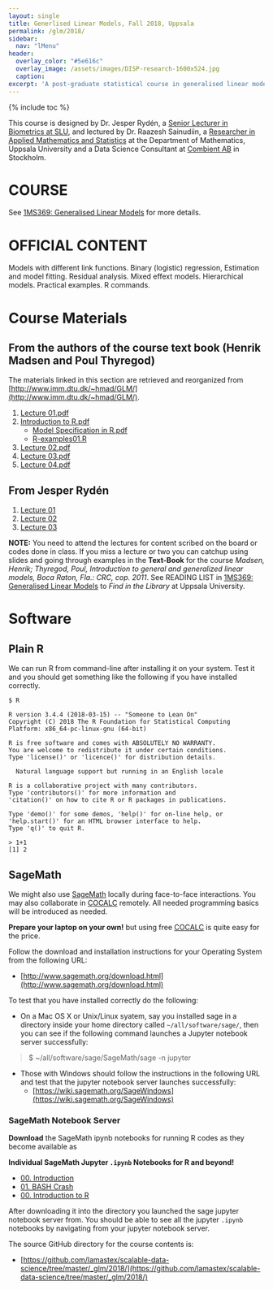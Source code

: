 ```yaml
---
layout: single
title: Generlised Linear Models, Fall 2018, Uppsala
permalink: /glm/2018/
sidebar:
  nav: "lMenu"
header:
  overlay_color: "#5e616c"
  overlay_image: /assets/images/DISP-research-1600x524.jpg
  caption: 
excerpt: 'A post-graduate statistical course in generalised linear models.<br /><br /><br />{::nomarkdown}<iframe style="display: inline-block;" src="https://ghbtns.com/github-btn.html?user=lamastex&repo=scalable-data-science&type=star&count=true&size=large" frameborder="0" scrolling="0" width="160px" height="30px"></iframe> <iframe style="display: inline-block;" src="https://ghbtns.com/github-btn.html?user=lamastex&repo=scalable-data-science&type=fork&count=true&size=large" frameborder="0" scrolling="0" width="158px" height="30px"></iframe>{:/nomarkdown}'
---
```

{% include toc %}

This course is designed by Dr. Jesper Rydén, a [Senior Lecturer in Biometrics at SLU](https://www.slu.se/cv/jesper-ryden/), and lectured by Dr. Raazesh Sainudiin, a [Researcher in Applied Mathematics and Statistics](http://math.uu.se/research/raazesh-sainudiin/) at the Department of Mathematics, Uppsala University and a Data Science Consultant at [Combient AB](https://combient.com/) in Stockholm. 

# COURSE

See [1MS369: Generalised Linear Models](http://www.uu.se/en/admissions/master/selma/kursplan/?kKod=1MS369) for more details.
 
# OFFICIAL CONTENT

Models with different link functions. Binary (logistic) regression, Estimation and model fitting. Residual analysis. Mixed effext models. Hierarchical models. Practical examples. R commands.

# Course Materials

## From the authors of the course text book (Henrik Madsen and Poul Thyregod) 

The materials linked in this section are retrieved and reorganized from [http://www.imm.dtu.dk/~hmad/GLM/](http://www.imm.dtu.dk/~hmad/GLM/).

1. [Lecture 01.pdf](https://github.com/lamastex/scalable-data-science/blob/master/_glm/MadsenThyregod-IMMDTU/GLM/Slides_2012/week01/lect01.pdf)
1. [Introduction to R.pdf](https://github.com/lamastex/scalable-data-science/blob/master/_glm/MadsenThyregod-IMMDTU/GLM/Slides_2012/week01/Introduction_to_R.pdf)
   - [Model Specification in R.pdf](https://github.com/lamastex/scalable-data-science/blob/master/_glm/MadsenThyregod-IMMDTU/GLM/Slides_2012/week01/Model_specifications_in_R.pdf)
   - [R-examples01.R](https://github.com/lamastex/scalable-data-science/blob/master/_glm/MadsenThyregod-IMMDTU/GLM/Slides_2012/week01/R-example01.R)
1. [Lecture 02.pdf](https://github.com/lamastex/scalable-data-science/blob/master/_glm/MadsenThyregod-IMMDTU/GLM/Slides_2012/week02/lect02.pdf)
1. [Lecture 03.pdf](https://github.com/lamastex/scalable-data-science/blob/master/_glm/MadsenThyregod-IMMDTU/GLM/Slides_2012/week03/lect03.pdf)
1. [Lecture 04.pdf](https://github.com/lamastex/scalable-data-science/blob/master/_glm/MadsenThyregod-IMMDTU/GLM/Slides_2012/week04/lect04.pdf)


## From Jesper Rydén

1. [Lecture 01](https://github.com/lamastex/scalable-data-science/blob/master/_glm/2018/slides/f1v.pdf)
1. [Lecture 02](https://github.com/lamastex/scalable-data-science/blob/master/_glm/2018/slides/f2v.pdf)
1. [Lecture 03](https://github.com/lamastex/scalable-data-science/blob/master/_glm/2018/slides/f3v.pdf)

**NOTE:** You need to attend the lectures for content scribed on the board or codes done in class. If you miss a lecture or two you can catchup using slides and going through examples in the **Text-Book** for the course *Madsen, Henrik; Thyregod, Poul, Introduction to general and generalized linear models, Boca Raton, Fla.: CRC, cop. 2011*. See READING LIST in [1MS369: Generalised Linear Models](http://www.uu.se/en/admissions/master/selma/kursplan/?kKod=1MS369) to *Find in the Library* at Uppsala University.

# Software 

## Plain R
We can run R from command-line after installing it on your system.
Test it and you should get something like the following if you have installed correctly.

```
$ R

R version 3.4.4 (2018-03-15) -- "Someone to Lean On"
Copyright (C) 2018 The R Foundation for Statistical Computing
Platform: x86_64-pc-linux-gnu (64-bit)

R is free software and comes with ABSOLUTELY NO WARRANTY.
You are welcome to redistribute it under certain conditions.
Type 'license()' or 'licence()' for distribution details.

  Natural language support but running in an English locale

R is a collaborative project with many contributors.
Type 'contributors()' for more information and
'citation()' on how to cite R or R packages in publications.

Type 'demo()' for some demos, 'help()' for on-line help, or
'help.start()' for an HTML browser interface to help.
Type 'q()' to quit R.

> 1+1
[1] 2

```

## SageMath
We might also use [SageMath](http://www.sagemath.org/) locally during face-to-face interactions. You may also collaborate in [COCALC](https://cocalc.com/) remotely. All needed programming basics will be introduced as needed.

**Prepare your laptop on your own!** but using free [COCALC](https://cocalc.com/) is quite easy for the price.

Follow the download and installation instructions for your Operating System from the following URL:

- [http://www.sagemath.org/download.html](http://www.sagemath.org/download.html)

To test that you have installed correctly do the following:

- On a Mac OS X or Unix/Linux syatem, say you installed sage in a directory inside your home directory called `~/all/software/sage/`, then you can see if the following command launches a Jupyter notebook server successfully:

> $ ~/all/software/sage/SageMath/sage -n jupyter


- Those with Windows should follow the instructions in the following URL and test that the jupyter notebook server launches successfully:
  - [https://wiki.sagemath.org/SageWindows](https://wiki.sagemath.org/SageWindows)

### SageMath Notebook Server

**Download** the SageMath ipynb notebooks for running R codes as they become available as 

**Individual SageMath Jupyter `.ipynb` Notebooks for R and beyond!**

- [00. Introduction](jp/00/)
- [01. BASH Crash](jp/01/)
- [00. Introduction to R](jp/02/)

After downloading it into the directory you launched the sage jupyter notebook server from. You should be able to see all the jupyter `.ipynb` notebooks by navigating from your jupyter notebook server.

The source GitHub directory for the course contents is:

 - [https://github.com/lamastex/scalable-data-science/tree/master/_glm/2018/](https://github.com/lamastex/scalable-data-science/tree/master/_glm/2018/)


